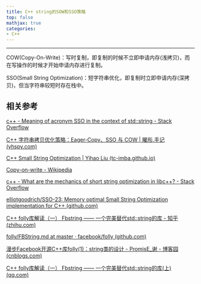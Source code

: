 ```yaml
---
title: C++ string的SOW和SSO策略
top: false
mathjax: true
categories:
- C++
---
```


-----





COW(Copy-On-Write)：写时复制，即复制的时候不立即申请内存(浅拷贝)，而在写操作的时候才开始申请内存进行复制。

SSO(Small String Optimization)：短字符串优化，即复制时立即申请内存(深拷贝)，但当字符串较短时存在栈中。



## 相关参考

[c++ - Meaning of acronym SSO in the context of std::string - Stack Overflow](https://stackoverflow.com/questions/10315041/meaning-of-acronym-sso-in-the-context-of-stdstring)

[C++ 字符串拷贝优化策略：Eager-Copy、SSO 与 COW | 曜彤.手记 (yhspy.com)](https://www.yhspy.com/2020/05/24/C-字符串拷贝优化策略：Eager-Copy、SSO-与-COW/)

[C++ Small String Optimization | Yihao Liu (tc-imba.github.io)](https://tc-imba.github.io/posts/cpp-sso)

[Copy-on-write - Wikipedia](https://en.wikipedia.org/wiki/Copy-on-write)

[c++ - What are the mechanics of short string optimization in libc++? - Stack Overflow](https://stackoverflow.com/questions/21694302/what-are-the-mechanics-of-short-string-optimization-in-libc)

[elliotgoodrich/SSO-23: Memory optimal Small String Optimization implementation for C++ (github.com)](https://github.com/elliotgoodrich/SSO-23)

[C++ folly库解读（一） Fbstring —— 一个完美替代std::string的库 - 知乎 (zhihu.com)](https://zhuanlan.zhihu.com/p/348614098)

[folly/FBString.md at master · facebook/folly (github.com)](https://github.com/facebook/folly/blob/master/folly/docs/FBString.md)

[漫步Facebook开源C++库folly(1)：string类的设计 - PromisE_谢 - 博客园 (cnblogs.com)](https://www.cnblogs.com/promise6522/archive/2012/06/05/2535530.html)

[C++ folly库解读（一） Fbstring —— 一个完美替代std::string的库(上) (qq.com)](https://mp.weixin.qq.com/s?__biz=MzI1OTI4MTEyMQ==&mid=2247484369&idx=1&sn=625c17684a5c5b4b32f5410b86591f2e&chksm=ea7a1a5fdd0d93496a925d58a3d6352ff8c12b76bedfb7e88e5a45483dbfde485199c45c2901&scene=21#wechat_redirect)
